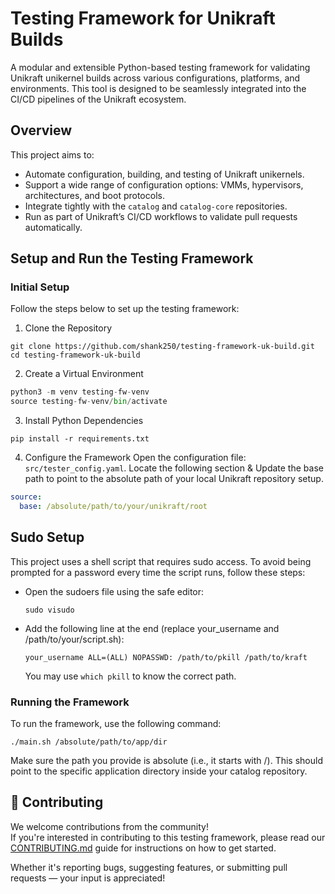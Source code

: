 #  Testing Framework for Unikraft Builds

A modular and extensible Python-based testing framework for validating Unikraft unikernel builds across various configurations, platforms, and environments. This tool is designed to be seamlessly integrated into the CI/CD pipelines of the Unikraft ecosystem.

##  Overview

This project aims to:

- Automate configuration, building, and testing of Unikraft unikernels.
- Support a wide range of configuration options: VMMs, hypervisors, architectures, and boot protocols.
- Integrate tightly with the `catalog` and `catalog-core` repositories.
- Run as part of Unikraft’s CI/CD workflows to validate pull requests automatically.

## Setup and Run the Testing Framework

### Initial Setup

Follow the steps below to set up the testing framework:

1. Clone the Repository

``` Console
git clone https://github.com/shank250/testing-framework-uk-build.git
cd testing-framework-uk-build
```

2. Create a Virtual Environment

```python
python3 -m venv testing-fw-venv
source testing-fw-venv/bin/activate
```

3. Install Python Dependencies

```console
pip install -r requirements.txt
```

4. Configure the Framework
Open the configuration file: `src/tester_config.yaml`. Locate the following section & Update the base path to point to the absolute path of your local Unikraft repository setup.

```yaml
source:
  base: /absolute/path/to/your/unikraft/root
```

## Sudo Setup 

This project uses a shell script that requires sudo access. To avoid being prompted for a password every time the script runs, follow these steps:

- Open the sudoers file using the safe editor:
    ```
    sudo visudo
    ```

- Add the following line at the end (replace your_username and /path/to/your/script.sh):
    ```
    your_username ALL=(ALL) NOPASSWD: /path/to/pkill /path/to/kraft
    ```
    
    You may use `which pkill` to know the correct path.

### Running the Framework

To run the framework, use the following command:

```console
./main.sh /absolute/path/to/app/dir
```

Make sure the path you provide is absolute (i.e., it starts with /). This should point to the specific application directory inside your catalog repository.

## 🤝 Contributing

We welcome contributions from the community!  
If you're interested in contributing to this testing framework, please read our [CONTRIBUTING.md](./CONTRIBUTING.md) guide for instructions on how to get started.

Whether it's reporting bugs, suggesting features, or submitting pull requests — your input is appreciated!

